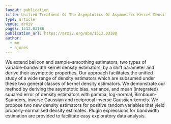 ```yaml
---
layout: publication
title: Unified Treatment Of The Asymptotics Of Asymmetric Kernel Density Estimators
type: article
venue: arXiv
pages: 1512.03188
publication_url: https://arxiv.org/abs/1512.03188
author:
  - me
  - njones
---
```


We extend balloon and sample-smoothing estimators, two types of variable-bandwidth kernel density estimators, by a shift parameter and derive their asymptotic properties. Our approach facilitates the unified study of a wide range of density estimators which are subsumed under these two general classes of kernel density estimators. We demonstrate our method by deriving the asymptotic bias, variance, and mean (integrated) squared error of density estimators with gamma, log-normal, Birnbaum-Saunders, inverse Gaussian and reciprocal inverse Gaussian kernels. We propose two new density estimators for positive random variables that yield properly-normalised density estimates. Plugin expressions for bandwidth estimation are provided to facilitate easy exploratory data analysis.
